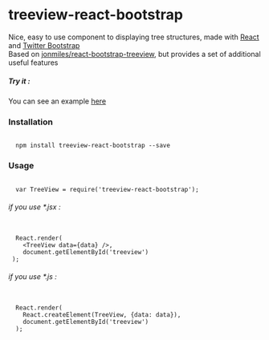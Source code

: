 # treeview-react-bootstrap

  Nice, easy to use component to displaying tree structures, made with 
  <a href="https://github.com/facebook/react">React</a> and 
  <a href="https://github.com/twbs/bootstrap">Twitter Bootstrap</a> <br />
  Based on <a href="https://github.com/jonmiles/react-bootstrap-treeview">jonmiles/react-bootstrap-treeview</a>, 
  but provides a set of additional useful features
##### Try it :
  You can see an example <a href="http://eliftech.github.io/treeview-react-bootstrap">here</a>

### Installation
<pre><code>
  npm install treeview-react-bootstrap --save
</code></pre>

### Usage

<pre><code>
  var TreeView = require('treeview-react-bootstrap');
</code></pre>
###### if you use *.jsx :
<pre><code>
  React.render(
    &lt;TreeView data={data} /&gt;,
    document.getElementById('treeview')
 );
</code></pre>
###### if you use *.js :
<pre><code>
  React.render(                
	React.createElement(TreeView, {data: data}),
	document.getElementById('treeview')
  );
</code></pre>
